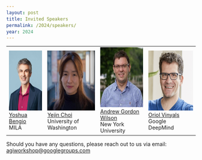 ```yaml
---
layout: post
title: Invited Speakers
permalink: /2024/speakers/
year: 2024
---
```


<table>
  <tr>
    <td> 
      <img src="/images/people/YoshuaBengio.jpg?raw=true" alt="1" width=auto height=160px><br/>
      <a href="https://yoshuabengio.org">Yoshua Bengio</a><br/>
      MILA
    </td>
    <td> 
      <img src="/images/people/YejinChoi.jpg?raw=true" alt="1" width=auto height=160px><br/>
      <a href="https://homes.cs.washington.edu/~yejin/">Yejin Choi</a><br/>
      University of Washington
    </td>
    <td> 
      <img src="/images/people/Andrew Gordon Wilson.jpeg?raw=true" alt="1" width=auto height=160px><br/>
      <a href="https://cims.nyu.edu/~andrewgw/">Andrew Gordon Wilson</a><br/>
      New York University
    </td>
    <td> 
      <img src="/images/people/oriol.jpg?raw=true" alt="1" width=auto height=160px><br/>
      <a href="https://research.google/people/oriol-vinyals/">Oriol Vinyals</a><br/>
      Google DeepMind
    </td>
  </tr>
</table>


Should you have any questions, please reach out to us via email:<br>
[agiworkshop@googlegroups.com](mailto:agiworkshop@googlegroups.com)
